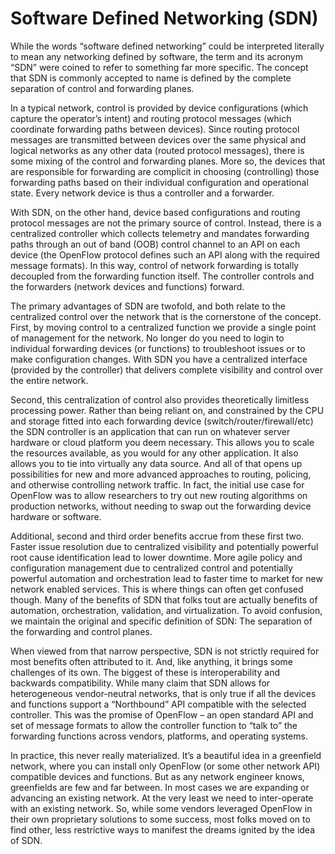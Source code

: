 # Software Defined Networking (SDN)

While the words “software defined networking” could be interpreted literally to mean any networking defined by software, the term and its acronym “SDN” were coined to refer to something far more specific. The concept that SDN is commonly accepted to name is defined by the complete separation of control and forwarding planes. 

In a typical network, control is provided by device configurations (which capture the operator’s intent) and routing protocol messages (which coordinate forwarding paths between devices). Since routing protocol messages are transmitted between devices over the same physical and logical networks as any other data (routed protocol messages), there is some mixing of the control and forwarding planes. More so, the devices that are responsible for forwarding are complicit in choosing (controlling) those forwarding paths based on their individual configuration and operational state. Every network device is thus a controller and a forwarder. 

With SDN, on the other hand, device based configurations and routing protocol messages are not the primary source of control. Instead, there is a centralized controller which collects telemetry and mandates forwarding paths through an out of band (OOB) control channel to an API on each device (the OpenFlow protocol defines such an API along with the required message formats). In this way, control of network forwarding is totally decoupled from the forwarding function itself. The controller controls and the forwarders (network devices and functions) forward.

The primary advantages of SDN are twofold, and both relate to the centralized control over the network that is the cornerstone of the concept. First, by moving control to a centralized function we provide a single point of management for the network. No longer do you need to login to individual forwarding devices (or functions) to troubleshoot issues or to make configuration changes. With SDN you have a centralized interface (provided by the controller) that delivers complete visibility and control over the entire network. 

Second, this centralization of control also provides theoretically limitless processing power. Rather than being reliant on, and constrained by the CPU and storage fitted into each forwarding device (switch/router/firewall/etc) the SDN controller is an application that can run on whatever server hardware or cloud platform you deem necessary. This allows you to scale the resources available, as you would for any other application. It also allows you to tie into virtually any data source. And all of that opens up possibilities for new and more advanced approaches to routing, policing, and otherwise controlling network traffic. In fact, the initial use case for OpenFlow was to allow researchers to try out new routing algorithms on production networks, without needing to swap out the forwarding device hardware or software.

Additional, second and third order benefits accrue from these first two. Faster issue resolution due to centralized visibility and potentially powerful root cause identification lead to lower downtime. More agile policy and configuration management due to centralized control and potentially powerful automation and orchestration lead to faster time to market for new network enabled services. This is where things can often get confused though. Many of the benefits of SDN that folks tout are actually benefits of automation, orchestration, validation, and virtualization. To avoid confusion, we maintain the original and specific definition of SDN: The separation of the forwarding and control planes.

When viewed from that narrow perspective, SDN is not strictly required for most benefits often attributed to it. And, like anything, it brings some challenges of its own. The biggest of these is interoperability and backwards compatibility. While many claim that SDN allows for heterogeneous vendor-neutral networks, that is only true if all the devices and functions support a “Northbound” API compatible with the selected controller. This was the promise of OpenFlow – an open standard API and set of message formats to allow the controller function to “talk to” the forwarding functions across vendors, platforms, and operating systems.

In practice, this never really materialized. It’s a beautiful idea in a greenfield network, where you can install only OpenFlow (or some other network API) compatible devices and functions. But as any network engineer knows, greenfields are few and far between. In most cases we are expanding or advancing an existing network. At the very least we need to inter-operate with an existing network. So, while some vendors leveraged OpenFlow in their own proprietary solutions to some success, most folks moved on to find other, less restrictive ways to manifest the dreams ignited by the idea of SDN.
